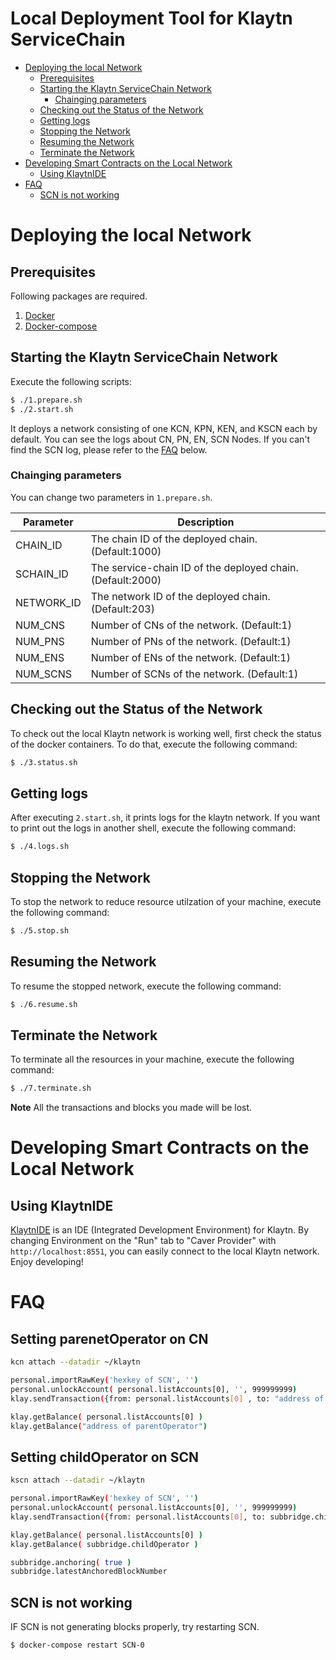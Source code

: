 # Local Deployment Tool for Klaytn ServiceChain

<!-- vim-markdown-toc GFM -->

* [Deploying the local Network](#deploying-the-local-network)
	* [Prerequisites](#prerequisites)
	* [Starting the Klaytn ServiceChain Network](#starting-the-klaytn-servicechain-network)
		* [Chainging parameters](#chainging-parameters)
	* [Checking out the Status of the Network](#checking-out-the-status-of-the-network)
	* [Getting logs](#getting-logs)
	* [Stopping the Network](#stopping-the-network)
	* [Resuming the Network](#resuming-the-network)
	* [Terminate the Network](#terminate-the-network)
* [Developing Smart Contracts on the Local Network](#developing-smart-contracts-on-the-local-network)
	* [Using KlaytnIDE](#using-klaytnide)
* [FAQ](#FAQ)
	* [SCN is not working](#SCN-is-not-working)

<!-- vim-markdown-toc -->

# Deploying the local Network

## Prerequisites
Following packages are required.

1. [Docker](https://docs.docker.com/get-docker/)
1. [Docker-compose](https://docs.docker.com/compose/install/)

## Starting the Klaytn ServiceChain Network
Execute the following scripts:

```bash
$ ./1.prepare.sh
$ ./2.start.sh
```

It deploys a network consisting of one KCN, KPN, KEN, and KSCN each by default. You can see the logs about CN, PN, EN, SCN Nodes. If you can't find the SCN log, please refer to the [FAQ](#FAQ) below.


### Chainging parameters
You can change two parameters in `1.prepare.sh`.

| Parameter | Description |
|---|---|
|CHAIN_ID| The chain ID of the deployed chain. (Default:1000) |
|SCHAIN_ID| The service-chain ID of the deployed chain. (Default:2000) |
|NETWORK_ID| The network ID of the deployed chain. (Default:203) |
|NUM_CNS| Number of CNs of the network. (Default:1) |
|NUM_PNS| Number of PNs of the network. (Default:1) |
|NUM_ENS| Number of ENs of the network. (Default:1) |
|NUM_SCNS| Number of SCNs of the network. (Default:1) |

## Checking out the Status of the Network
To check out the local Klaytn network is working well, first check the status of the docker containers. To do that, execute the following command:

```bash
$ ./3.status.sh
```

## Getting logs
After executing `2.start.sh`, it prints logs for the klaytn network.
If you want to print out the logs in another shell, execute the following command:

```bash
$ ./4.logs.sh
```

## Stopping the Network
To stop the network to reduce resource utilzation of your machine, execute the following command:

```bash
$ ./5.stop.sh
```

## Resuming the Network
To resume the stopped network, execute the following command:

```bash
$ ./6.resume.sh
```

## Terminate the Network
To terminate all the resources in your machine, execute the following command:

```bash
$ ./7.terminate.sh
```

**Note** All the transactions and blocks you made will be lost.

# Developing Smart Contracts on the Local Network

## Using KlaytnIDE
[KlaytnIDE](https://ide.klaytn.com) is an IDE (Integrated Development Environment) for Klaytn.
By changing Environment on the "Run" tab to "Caver Provider" with `http://localhost:8551`,
you can easily connect to the local Klaytn network. Enjoy developing!

# FAQ

## Setting parenetOperator on CN
```bash
kcn attach --datadir ~/klaytn

personal.importRawKey('hexkey of SCN', '')
personal.unlockAccount( personal.listAccounts[0], '', 999999999)
klay.sendTransaction({from: personal.listAccounts[0] , to: "address of parentOperator", value: klay.toPeb(10000, 'KLAY')})

klay.getBalance( personal.listAccounts[0] )
klay.getBalance("address of parentOperator")
```


## Setting childOperator on SCN 
```bash
kscn attach --datadir ~/klaytn

personal.importRawKey('hexkey of SCN', '')
personal.unlockAccount( personal.listAccounts[0], '', 999999999)
klay.sendTransaction({from: personal.listAccounts[0], to: subbridge.childOperator, value: klay.toPeb(10000, 'KLAY')})

klay.getBalance( personal.listAccounts[0] )
klay.getBalance( subbridge.childOperator )

subbridge.anchoring( true )
subbridge.latestAnchoredBlockNumber
```


## SCN is not working
IF SCN is not generating blocks properly, try restarting SCN. 

```bash
$ docker-compose restart SCN-0
```
